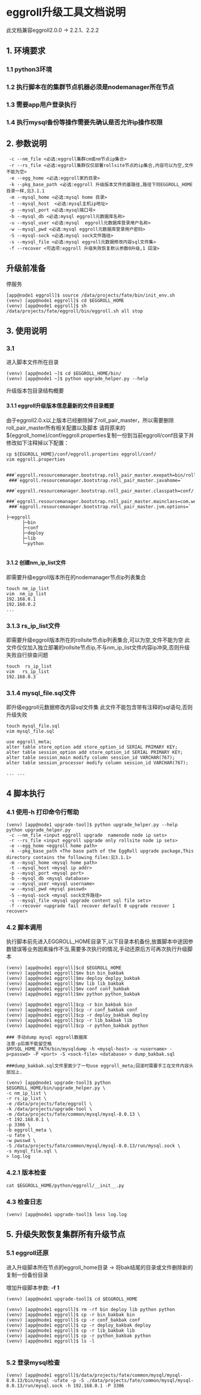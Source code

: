 
# eggroll升级工具文档说明
此文档兼容eggroll2.0.0 -> 2.2.1、2.2.2

## 1. 环境要求
### 1.1 python3环境
### 1.2 执行脚本在的集群节点机器必须是nodemanager所在节点
### 1.3 需要app用户登录执行
### 1.4 执行mysql备份等操作需要先确认是否允许ip操作权限

## 2. 参数说明
```
 -c --nm_file <必选:eggroll集群cm或nm节点ip集合>
 -r --rs_file <必选:eggroll集群仅仅部署rollsite节点的ip集合,内容可以为空,文件不能为空>
 -e --egg_home <必选:eggroll家的目录>
 -k --pkg_base_path <必选:eggroll 升级版本文件的基路径,路径下同EGGROLL_HOME目录一样,见3.1.1
 -m --mysql_home <必选:mysql home 目录>
 -t --mysql_host  <必选:mysql主机ip地址>
 -p --mysql_port <必选:mysql端口号>
 -b --mysql_db <必选:mysql eggroll元数据库名称>
 -u --mysql_user <必选:mysql  eggroll元数据库登录用户名称>
 -w --mysql_pwd <必选:mysql eggroll元数据库登录用户密码>
 -S --mysql-sock <必选:mysql sock文件路径>
 -s --mysql_file <必选:mysql eggroll元数据修改内容sql文件集>
 -f --recover <可选项:eggroll 升级失败恢复默认参数0升级,1 回滚>
```

## 升级前准备
停服务
```
[app@node1 eggroll]$ source /data/projects/fate/bin/init_env.sh
(venv) [app@node1 eggroll]$ cd $EGGROLL_HOME
(venv) [app@node1 eggroll]$ sh /data/projects/fate/eggroll/bin/eggroll.sh all stop

```

## 3. 使用说明

### 3.1 

进入脚本文件所在目录
```
(venv) [app@node1 ~]$ cd $EGGROLL_HOME/bin/
(venv) [app@node1 ~]$ python upgrade_helper.py --help
```

升级版本包目录结构概要

#### 3.1.1 eggroll升级版本信息最新的文件目录概要

由于eggroll2.0.x以上版本已经删除掉了roll_pair_master，所以需要删除roll_pair_master所有相关配置以及脚本
请将原来的${eggroll_home}/conf/eggroll.properties复制一份到当前eggroll/conf目录下并修改如下注释掉以下配置：

```
cp ${EGGROLL_HOME}/conf/eggroll.properties eggroll/conf/
vim eggroll.properties

 ###`eggroll.resourcemanager.bootstrap.roll_pair_master.exepath=bin/roll_pair/roll_pair_master_bootstrap.sh`
 ###`eggroll.resourcemanager.bootstrap.roll_pair_master.javahome=`
 ###`eggroll.resourcemanager.bootstrap.roll_pair_master.classpath=conf/:lib/*`
 ###`eggroll.resourcemanager.bootstrap.roll_pair_master.mainclass=com.webank.eggroll.rollpair.RollPairMasterBootstrap`
 ###`eggroll.resourcemanager.bootstrap.roll_pair_master.jvm.options=`
```

```
├─eggroll
      ├─bin 
      ├─conf 
      ├─deploy 
      ├─lib  
      └─python 
   
```

#### 3.1.2 创建nm_ip_list文件
即需要升级eggroll版本所在的nodemanager节点ip列表集合

```
touch nm_ip_list
vim  nm_ip_list
192.168.0.1
192.168.0.2
...
```

### 3.1.3 rs_ip_list文件
即需要升级eggroll版本所在的rollsite节点ip列表集合,可以为空,文件不能为空
此文件仅仅加入独立部署的rollsite节点ip,不与nm_ip_list文件内容ip冲突,否则升级失败自行排查问题
```
touch  rs_ip_list
vim   rs_ip_list
192.168.0.3

```

### 3.1.4 mysql_file.sql文件

即升级eggroll元数据修改内容sql文件集
此文件不能包含带有注释的sql语句,否则升级失败
```
touch mysql_file.sql
vim mysql_file.sql

use eggroll_meta;
alter table store_option add store_option_id SERIAL PRIMARY KEY;
alter table session_option add store_option_id SERIAL PRIMARY KEY;
alter table session_main modify column session_id VARCHAR(767);
alter table session_processor modify column session_id VARCHAR(767);

... ...
```

## 4 脚本执行

### 4.1 使用-h 打印命令行帮助

```
(venv) [app@node1 upgrade-tool]$ python upgrade_helper.py --help
python upgrade_helper.py 
 -c --nm_file <input eggroll upgrade  namenode node ip sets>
 -r --rs_file <input eggroll upgrade only rollsite node ip sets>
 -e --egg_home <eggroll home path>
 -k --pkg_base_path <The base path of the EggRoll upgrade package,This directory contains the following files:见3.1.1>
 -m --mysql_home <mysql home path>
 -t --mysql_host <mysql ip addr>
 -p --mysql_port <mysql port>
 -b --mysql_db <mysql database>
 -u --mysql_user <mysql username>
 -w --mysql_pwd <mysql passwd>
 -S --mysql-sock <mysql sock文件路径>
 -s --mysql_file <mysql upgrade content sql file sets>
 -f --recover <upgrade fail recover default 0 upgrade recover 1 recover>
```

### 4.2 脚本调用

执行脚本前先进入EGGROLL_HOME目录下,以下目录本机备份,放置脚本中途因参数错误等业务因素操作不当,需要多次执行的情况,手动还原后方可再次执行升级脚本
```
(venv) [app@node1 eggroll]$cd $EGGROLL_HOME
(venv) [app@node1 eggroll]$mv bin bin_bakbak
(venv) [app@node1 eggroll]$mv deploy deplpy_bakbak
(venv) [app@node1 eggroll]$mv lib lib_bakbak
(venv) [app@node1 eggroll]$mv conf conf_bakbak
(venv) [app@node1 eggroll]$mv python python_bakbak

(venv) [app@node1 eggroll]$cp -r bin_bakbak bin
(venv) [app@node1 eggroll]$cp -r conf_bakbak conf
(venv) [app@node1 eggroll]$cp -r deploy_bakbak deploy
(venv) [app@node1 eggroll]$cp -r lib_bakbak lib
(venv) [app@node1 eggroll]$cp -r python_bakbak python

### 手动dump mysql eggroll数据库
注意-p后面不能留空格
$MYSQL_HOME_PATH/bin/mysqldump -h <mysql-host> -u <username> -p<passwd> -P <port> -S <sock-file> <database> > dump_bakbak.sql

###dump_bakbak.sql文件里面少了一句use eggroll_meta;回滚时需要手工在文件内容头部加上.

```

```
(venv) [app@node1 upgrade-tool]$ python $EGGROLL_HOME/bin/upgrade_helper.py \
-c nm_ip_list \
-r rs_ip_list \
-e /data/projects/fate/eggroll \
-k /data/projects/upgrade-tool \
-m /data/projects/fate/common/mysql/mysql-8.0.13 \
-t 192.168.0.1 \
-p 3306 \
-b eggroll_meta \
-u fate \
-w pwsswd \
-S /data/projects/fate/common/mysql/mysql-8.0.13/run/mysql.sock \
-s mysql_file.sql \
> log.log

```

### 4.2.1 版本检查
```
cat $EGGROLL_HOME/python/eggroll/__init__.py
```

### 4.3 检查日志

```
(venv) [app@node1 upgrade-tool]$ less log.log
```

## 5. 升级失败恢复集群所有升级节点

### 5.1 eggroll还原

进入升级脚本所在节点的eggroll_home目录 -> 将bak结尾的目录或文件删除新的复制一份备份目录

增加升级脚本参数: **-f 1**
```
(venv) [app@node1 upgrade-tool]$ cd $EGGROLL_HOME

(venv) [app@node1 eggroll]$ rm -rf bin deploy lib python python
(venv) [app@node1 eggroll]$ cp -r bin_bakbak bin
(venv) [app@node1 eggroll]$ cp -r conf_bakbak conf
(venv) [app@node1 eggroll]$ cp -r deploy_bakbak deploy
(venv) [app@node1 eggroll]$ cp -r lib_bakbak lib
(venv) [app@node1 eggroll]$ cp -r python_bakbak python
(venv) [app@node1 eggroll]$ ls -l 


```

### 5.2 登录mysql检查
```
(venv) [app@node1 eggroll]$/data/projects/fate/common/mysql/mysql-8.0.13/bin/mysql -ufate -p -S ./data/projects/fate/common/mysql/mysql-8.0.13/run/mysql.sock -h 192.168.0.1 -P 3306

```



